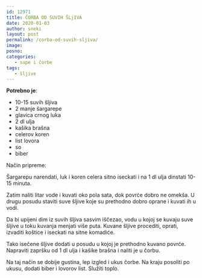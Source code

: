 ```yaml
---
id: 12971
title: ČORBA OD SUVIH ŠLjIVA
date: 2020-01-03
author: sneki
layout: post
permalink: /corba-od-suvih-sljiva/
image: 
posno: 
categories:
   - supe i čorbe
tags:
   - šljive
---
```

**Potrebno je**:

* 10-15 suvih šljiva
* 2 manje šargarepe
* glavica crnog luka
* 2 dl ulja
* kašika brašna
* celerov koren
* list lovora 
* so
* biber

Način pripreme:

Šargarepu narendati, luk i koren celera sitno iseckati i na 1 dl ulja dinstati 10-15 minuta.

Zatim naliti litar vode i kuvati oko pola sata, dok povrće dobro ne omekša. U drugu posudu staviti suve šljive koje su prethodno dobro oprane i kuvati ih u vodi. 

Da bi upijeni dim iz suvih šljiva sasvim iščezao, vodu u kojoj se kuvaju suve šljive u toku kuvanja menjati više puta. Kuvane šljive procediti, oprati, izvaditi koštice i iseckati na sitne komadiće. 

Tako isečene šljive dodati u posudu u kojoj je prethodno kuvano povrće. Napraviti zapršku od 1 dl ulja i kašike brašna i naliti je u čorbu. 

Na taj način se dobije gustina, lep izgled i ukus čorbe. Na kraju posoliti po ukusu, dodati
biber i lovorov list. Služiti toplo.
